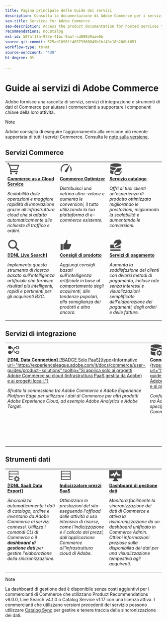 ```yaml
---
title: Pagina principale delle Guide dei servizi
description: Consulta la documentazione di Adobe Commerce per i servizi Commerce SaaS
seo-title: Services for Adobe Commerce
seo-description: Access the product documentation for hosted services that help Adobe Commerce merchants support key components of their business.
recommendations: noCatalog
exl-id: 507af1fa-9f3e-41bc-9aaf-cd89839aae0b
source-git-commit: 525ad18961f46379360049b1bf49c18b208bf051
workflow-type: tm+mt
source-wordcount: '439'
ht-degree: 0%

---
```


# Guide ai servizi di Adobe Commerce

Adobe fornisce una raccolta di servizi, servizi di integrazione e strumenti di dati di Commerce per aiutare i commercianti a supportare i componenti chiave della loro attività.

>[!NOTE]
>
>Adobe consiglia di eseguire l’aggiornamento alla versione più recente supportata di tutti i servizi Commerce. Consulta le [note sulla versione](release-notes-all.md).

## Servizi Commerce

<table style="table-layout:fixed">
<tr style="border: 0;">
   <td valign="top">
      <a href="../cloud-service/overview.md">
      <img alt="Cloud" src="../assets/icons/shopping-cart.svg" width="40">
      </a>
      <div>
         <a href="../cloud-service/overview.md">
         <strong>Commerce as a Cloud Service</strong>
         </a>
      </div>
      <p>
         <em>Scalabilità delle operazioni e maggiore rapidità di innovazione grazie all'infrastruttura cloud che si adatta automaticamente alle richieste di traffico e ordini.</em>
      </p>
   </td>
   <td valign="top">
      <a href="../optimizer/overview.md">
      <img alt="Ottimizza" src="../assets/icons/gauge4.svg" width="40">
      </a>
      <div>
         <a href="../optimizer/overview.md">
         <strong>Commerce Optimizer</strong>
         </a>
      </div>
      <p>
         <em>Distribuisci una vetrina ultra-veloce e aumenta le conversioni, il tutto utilizzando la tua piattaforma di e-commerce esistente.</em>
      </p>
   </td>
   <td valign="top">
      <a href="../catalog-service/overview.md">
      <img alt="Dati del catalogo per i servizi connessi" src="../assets/icons/DataBook.svg" width="40">
      </a>
      <div>
         <a href="../catalog-service/overview.md">
         <strong>Servizio catalogo</strong>
         </a>
      </div>
      <p>
         <em>Offri ai tuoi clienti un'esperienza di prodotto ottimizzata migliorando le prestazioni, migliorando la scalabilità e aumentando le conversioni.</em>
      </p>
   </td>
</tr>
<tr style="border: 0;">
   <td valign="top">
      <a href="../live-search/overview.md">
      <img alt="Ricerca" src="../assets/icons/Magnify.svg" width="40">
      </a>
      <div>
         <a href="../live-search/overview.md">
         <strong>[!DNL Live Search]</strong>
         </a>
      </div>
      <p>
         <em>Implementa questo strumento di ricerca basato sull'intelligenza artificiale che fornisce risultati più intelligenti, rapidi e pertinenti per gli acquirenti B2C.</em>
      </p>
   </td>
   <td valign="top">
      <a href="../product-recommendations/overview.md">
      <img alt="Miniature in alto" src="../assets/icons/ThumbUp.svg" width="40">
      </a>
      <div>
         <a href="../product-recommendations/overview.md">
         <strong>Consigli di prodotto</strong>
         </a>
      </div>
      <p>
         <em>Aggiungi consigli basati sull'intelligenza artificiale in base al comportamento degli acquirenti, alle tendenze popolari, alla somiglianza dei prodotti e altro ancora.</em>
      </p>
   </td>
   <td valign="top">
      <a href="../payment-services/guide-overview.md">
      <img alt="Pagamenti con carta di credito" src="../assets/icons/CreditCard.svg" width="40">
      </a>
      <div>
         <a href="../payment-services/guide-overview.md">
         <strong>Servizi di pagamento</strong>
         </a>
      </div>
      <p>
         <em>Aumenta la soddisfazione dei clienti con diversi metodi di pagamento, incluse rate senza interessi e visualizzazioni semplificate dell'elaborazione dei pagamenti, degli ordini e delle fatture.</em>
      </p>
   </td>
</tr>
</table>

## Servizi di integrazione

<table style="table-layout:fixed">
<tr style="border: 0;">
   <td valign="top">
      <a href="../data-connection/overview.md">
      <img alt="Trasferisci dati alla piattaforma" src="../assets/icons/TransferToPlatform.svg" width="40">
      </a>
      <div>
         <a href="../data-connection/overview.md">
         <strong>[!DNL Data Connection]</strong> [!BADGE Solo PaaS]{type=Informative url="https://experienceleague.adobe.com/it/docs/commerce/user-guides/product-solutions" tooltip="Si applica solo ai progetti Adobe Commerce su cloud (infrastruttura PaaS gestita da Adobe) e ai progetti locali."}
         </a>
      </div>
      <p>
         <em>Sfrutta la connessione tra Adobe Commerce e Adobe Experience Platform Edge per utilizzare i dati di Commerce per altri prodotti Adobe Experience Cloud, ad esempio Adobe Analytics e Adobe Target.</em>
      </p>
   </td>
   <td valign="top">
      <a href="../landing/saas.md">
      <img alt="Miniature in alto" src="../assets/icons/DataSetting.svg" width="40">
      </a>
      <div>
          <a href="../landing/saas.md">
         <strong>Connettore servizi Commerce</strong> [!BADGE Solo PaaS]{type=Informative url="https://experienceleague.adobe.com/it/docs/commerce/user-guides/product-solutions" tooltip="Si applica solo ai progetti Adobe Commerce on Cloud (infrastruttura PaaS gestita da Adobe) e ai progetti locali."}
         </a>
      </div>
      <p>
         <em>Configura l'autenticazione per abilitare la comunicazione sicura tra Adobe Commerce e i servizi connessi. Per ogni ambiente, specificare l'ID dello spazio dati per l'archiviazione dati dei servizi Commerce.</em>
      </p>
   </td>
   <td valign="top">
      <a href="../aem-assets-integration/overview.md">
      <img alt="Visivo" src="../assets/icons/images.svg" width="40">
      </a>
      <div>
          <a href="../aem-assets-integration/overview.md">
         <strong>Integrazione AEM Assets</strong>
         </a>
      </div>
      <p>
         <em>Gestione semplificata delle risorse digitali mediante un sistema integrato con Adobe Experience Manager per la gestione dei contenuti rich media.</em>
      </p>
   </td>
</tr>
</table>

## Strumenti dati

<table style="table-layout:fixed">
<tr style="border: 0;">
   <td valign="top">
       <a href="../data-export/overview.md">
      <img alt="Gestione feed esportazione dati SaaS" src="../assets/icons/FeedManagement.svg" width="40">
      </a>
      <div>
         <a href="../data-export/overview.md">
         <strong>[!DNL SaaS Data Export]</strong>
         </a>
      </div>
      <p>
         <em>Sincronizza automaticamente i dati di catalogo, ordine e inventario da Adobe Commerce ai servizi connessi. Utilizza i comandi CLI di Commerce o il <strong>dashboard di gestione dati</strong> per gestire l'elaborazione della sincronizzazione.</em>
      </p>
   </td>
   <td valign="top">
      <a href="../price-index/price-indexing.md">
      <img alt="Feed prezzi prodotto" src="../assets/icons/Feed.svg" width="40">
      </a>
      <div>
          <a href="../price-index/price-indexing.md">
         <strong>Indicizzatore prezzi SaaS</strong>
         </a>
      </div>
      <p>
         <em>Ottimizzare le prestazioni del sito eseguendo l'offload delle attività a uso intensivo di risorse, come l'indicizzazione e il calcolo dei prezzi, dall'applicazione Commerce all'infrastruttura cloud di Adobe.</em>
      </p>
   </td>
   <td valign="top">
      <a href="https://experienceleague.adobe.com/it/docs/commerce-admin/systems/data-transfer/data-dashboard" target="_blank">
      <img alt="Sincronizzazione dei dati del monitor" src="../assets/icons/Monitoring.svg" width="40">
      </a>
      <div>
          <a href="https://experienceleague.adobe.com/it/docs/commerce-admin/systems/data-transfer/data-dashboard" target="_blank">
         <strong>Dashboard di gestione dati</strong>
         </a>
      </div>
      <p>
         <em>Monitora facilmente la sincronizzazione dei dati di Commerce e attiva la risincronizzazione da un dashboard unificato in Commerce Admin. Ottieni informazioni preziose sulla disponibilità dei dati per una visualizzazione tempestiva agli acquirenti.</em>
      </p>
   </td>
</table>

>[!NOTE]
>
>La dashboard di gestione dati è disponibile senza costi aggiuntivi per i commercianti di Commerce che utilizzano Product Recommendations v6.0.0, Live Search v4.1.0 o Catalog Service v1.17 con una licenza attiva. I commercianti che utilizzano versioni precedenti del servizio possono utilizzare [Catalog Sync](../landing/catalog-sync.md) per gestire e tenere traccia della sincronizzazione dei dati.

